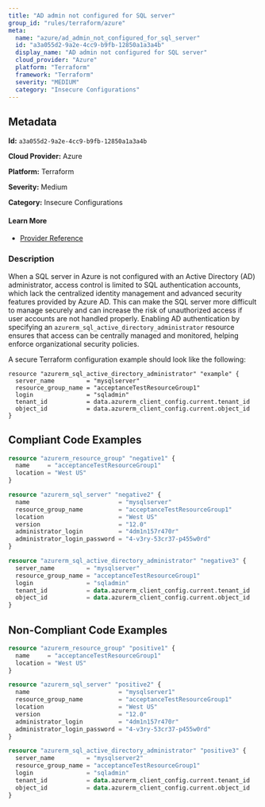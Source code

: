 ```yaml
---
title: "AD admin not configured for SQL server"
group_id: "rules/terraform/azure"
meta:
  name: "azure/ad_admin_not_configured_for_sql_server"
  id: "a3a055d2-9a2e-4cc9-b9fb-12850a1a3a4b"
  display_name: "AD admin not configured for SQL server"
  cloud_provider: "Azure"
  platform: "Terraform"
  framework: "Terraform"
  severity: "MEDIUM"
  category: "Insecure Configurations"
---
```

## Metadata

**Id:** `a3a055d2-9a2e-4cc9-b9fb-12850a1a3a4b`

**Cloud Provider:** Azure

**Platform:** Terraform

**Severity:** Medium

**Category:** Insecure Configurations

#### Learn More

 - [Provider Reference](https://registry.terraform.io/providers/hashicorp/azurerm/3.6.0/docs/resources/sql_active_directory_administrator)

### Description

 When a SQL server in Azure is not configured with an Active Directory (AD) administrator, access control is limited to SQL authentication accounts, which lack the centralized identity management and advanced security features provided by Azure AD. This can make the SQL server more difficult to manage securely and can increase the risk of unauthorized access if user accounts are not handled properly. Enabling AD authentication by specifying an `azurerm_sql_active_directory_administrator` resource ensures that access can be centrally managed and monitored, helping enforce organizational security policies. 

A secure Terraform configuration example should look like the following:
```
resource "azurerm_sql_active_directory_administrator" "example" {
  server_name         = "mysqlserver"
  resource_group_name = "acceptanceTestResourceGroup1"
  login               = "sqladmin"
  tenant_id           = data.azurerm_client_config.current.tenant_id
  object_id           = data.azurerm_client_config.current.object_id
}
```


## Compliant Code Examples
```terraform
resource "azurerm_resource_group" "negative1" {
  name     = "acceptanceTestResourceGroup1"
  location = "West US"
}

resource "azurerm_sql_server" "negative2" {
  name                         = "mysqlserver"
  resource_group_name          = "acceptanceTestResourceGroup1"
  location                     = "West US"
  version                      = "12.0"
  administrator_login          = "4dm1n157r470r"
  administrator_login_password = "4-v3ry-53cr37-p455w0rd"
}

resource "azurerm_sql_active_directory_administrator" "negative3" {
  server_name         = "mysqlserver"
  resource_group_name = "acceptanceTestResourceGroup1"
  login               = "sqladmin"
  tenant_id           = data.azurerm_client_config.current.tenant_id
  object_id           = data.azurerm_client_config.current.object_id
}
```
## Non-Compliant Code Examples
```terraform
resource "azurerm_resource_group" "positive1" {
  name     = "acceptanceTestResourceGroup1"
  location = "West US"
}

resource "azurerm_sql_server" "positive2" {
  name                         = "mysqlserver1"
  resource_group_name          = "acceptanceTestResourceGroup1"
  location                     = "West US"
  version                      = "12.0"
  administrator_login          = "4dm1n157r470r"
  administrator_login_password = "4-v3ry-53cr37-p455w0rd"
}

resource "azurerm_sql_active_directory_administrator" "positive3" {
  server_name         = "mysqlserver2"
  resource_group_name = "acceptanceTestResourceGroup1"
  login               = "sqladmin"
  tenant_id           = data.azurerm_client_config.current.tenant_id
  object_id           = data.azurerm_client_config.current.object_id
}

```
